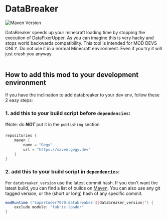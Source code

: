# DataBreaker
![Maven Version](https://img.shields.io/maven-metadata/v?metadataUrl=https%3A%2F%2Fmaven.gegy.dev%2Fsupercoder79%2Fdatabreaker%2Fmaven-metadata.xml)

DataBreaker speeds up your minecraft loading time by stopping the execution of DataFixerUpper.
As you can imagine this is very hacky and stops world backwards compatibility. This tool is intended for MOD DEVS ONLY.
Do not use it in a normal Minecraft environment. Even if you try it will just crash you anyway.
<br/>
<br/>
## How to add this mod to your development environment
If you have the inclination to add databreaker to your dev env, follow these 2 easy steps:  

### 1. add this to your build script before `dependencies`:  
:exclamation:Note: do ***NOT*** put it in the `publishing` section
```gradle
repositories {
	maven {
		name = "Gegy"
		url = "https://maven.gegy.dev"
	}
}
```

### 2. add this to your build script in `dependencies`:  
For `databreaker_version` use the latest commit hash.
If you don't want the latest build, you can find a list of builds on [Maven](https://maven.gegy.dev/supercoder79/databreaker/). You can also use any git tagged version, or the (short or long) hash of any specific commit.
```gradle
modRuntime ("SuperCoder7979:databreaker:${databreaker_version}") {
	exclude module: "fabric-loader"
}
```
